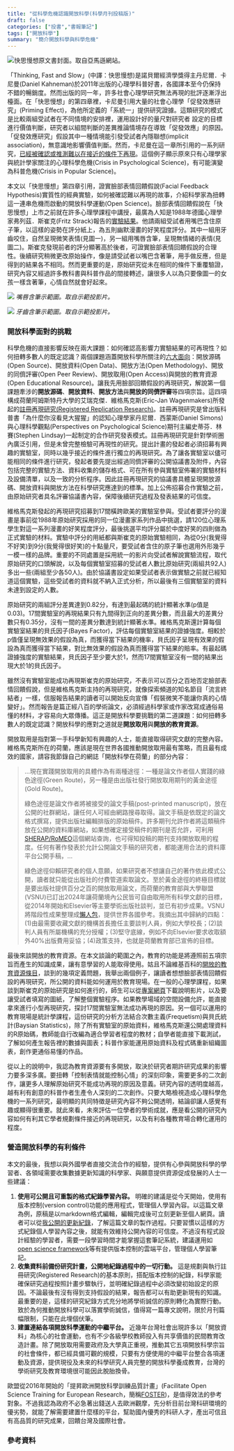 ```yaml
---
title: "從科學危機認識開放科學(科學月刊投稿版)"
draft: false
categories: ["投書","書報筆記"]
tags: ["開放科學"]
summary: "簡介開放科學與科學危機"
---
```


![](/images/TFaS.jpg "快思慢想原文書封面。取自亞馬遜網站。")

「Thinking, Fast and Slow」(中譯：快思慢想)是諾貝爾經濟學獎得主丹尼爾．卡尼曼(Daniel Kahneman)於2011年出版的心理學科普好書，各國譯本至今仍保持不錯的暢銷度。然而出版的同一年，許多社會心理學研究無法再現的批評逐漸浮出檯面。在「快思慢想」的第四章裡，卡尼曼引用大量的社會心理學「促發效應研究」(Priming Effect)，為他所定義的「系統一」提供研究證據。這類研究的模式是比較兩組受試者在不同情境的安排裡，運用設計好的量尺對研究者 設定的目標進行價值判斷，研究者以組間判斷的差異推論情境存在導致「促發效應」的原因。「促發效應研究」假設其中一種情境能引發受試者內隱聯想(implicit association)，無意識地影響價值判斷。然而，卡尼曼在這一章所引用的一系列研究，[已經被確認或推測難以在接近的條件下再現][1]。這個例子顯示原來只有心理學家與統計學家關注的心理科學危機(Crisis in Psychological Science)，有可能演變為科普危機(Crisis in Popular Science)。  
  
本文以「快思慢想」第四章引用，證實臉部表情回饋假說(Facial Feedback Hypothesis)實質性的經典實驗，如何被確認難以再現的故事，介紹科學家為扭轉這一連串危機而啟動的開放科學運動(Open Science)。臉部表情回饋假說在「快思慢想」上市之前就在許多心理學課程中講授，最廣為人知是1988年德國心理學家弗列茲．斯崔克(Fritz Strack)報告的[實驗結果][2]。他請兩組受試者用嘴巴含住原子筆，以這樣的姿勢在評分紙上，為五則幽默漫畫的好笑程度評分。其中一組用牙齒咬住，自然呈現微笑表情(見圖一)，另一組用嘴唇含筆，呈現無情緒的表情(見圖二)。斯崔克發現前者的評分顯著高於後者，可證實臉部表情回饋假說的合理性。後續研究稍微更改原始操作，像是請受試者以嘴巴含著筆，用手做反應，但是得到的結果各不相同。然而更重要的是，原始研究從未在相同的條件下重覆驗證，研究內容又經過許多教科書與科普作品的間接轉述，讓很多人以為只要像圖一的女孩一樣含著筆，心情自然就會好起來。  

![](/images/Pouting.jpg)
_嘴唇含筆示範圖。取自示範投影片。_

![](/images/Smiling.jpg)
_牙齒含筆示範圖。取自示範投影片。_
  
### 開放科學面對的挑戰  
科學危機的直接影響反映在兩大課題：如何確認高影響力實驗結果的可再現性？如何扭轉多數人的既定認識？兩個課題涵蓋開放科學所關注的[六大面向][3]：開放源碼(Open Source)、開放資料(Open Data)、開放方法(Open Methodology)、開放的同儕評審(Open Peer Review)、開放取用(Open Access)與開放的教育資源(Open Educational Resource)。讓我先用臉部回饋假設的再現研究，解說第一個課題牽涉的**開放源碼**、**開放資料**、**開放方法**與**開放的同儕評審**等四項宗旨。這四項構成荷蘭阿姆斯特丹大學的艾瑞克傑．維格馬克斯(Eric-Jan Wagenmakers)所發起的[註冊再現研究(Registered Replication Research)][4]。註冊再現研究是曾出版科普書「為什麼你沒看見大猩猩」的認知心理學家丹尼爾．西蒙斯(Daniel Simons)與心理科學觀點(Perspectives on Psychological Science)期刊主編史蒂芬．林賽(Stephen Lindsay)一起制定的合作研究發表模式。註冊再現研究是針對學術圈內廣泛引用，但是未曾完整檢驗可再現性的研究。提出計畫的發起者必須招募有興趣的實驗室，同時以幾乎接近的條件進行獨立的再現研究。為了讓各實驗室以儘可能相同的條件進行研究，發起者要先提出經過同儕評審的公開協議書及附件，內容包括完整的實驗方法、資料收集的儲存格式、可在所有參與實驗室佈署的實驗材料及設備清單，以及一致的分析程序。因此註冊再現研究的協議書具體呈現開放源碼、開放資料與開放方法在科學研究應達到的標準。加上公佈招募合作實驗之前，由原始研究者具名評審協議書內容，保障後續研究過程及發表結果的可信度。

維格馬克斯發起的再現研究招募到17間橫跨歐美的實驗室參與。受試者要評分的漫畫是事前從1988年原始研究採用的同一位漫畫家系列作品中挑選，請120位心理系學生對這一系列漫畫的好笑程度評分，最後挑選平均評分屬於中度好笑的四則做為正式實驗的材料。實驗中評分的用紙都與斯崔克的原始實驗相同，為從0分(我覺得不好笑)到9分(我覺得很好笑)的十點量尺，要受試者含住的原子筆也選用外形幾乎一模一樣的品牌。重要的不同處置是採用統一的影片向受試者解說實驗流程，取代原始研究的口頭解說，以及每個實驗室招募的受試者人數比原始研究(兩組共92人)多出一些(兩組至少各50人)。由於協議書設定如果受試者表示做實驗之前就已經知道這個實驗，這些受試者的資料就不納入正式分析，所以最後有三個實驗室的資料未達到設定的人數。  

原始研究的兩組評分差異達到0.82分，有達到最起碼的統計顯著水準(p值是0.03)。17間實驗室的再現結果只有九間得到正向的差異分數，而且最大的差異分數只有0.35分，沒有一間的差異分數達到統計顯著水準。維格馬克斯還計算每個實驗室結果的貝氏因子(Bayes Factor)，評估每個實驗室結果的證據強度。相較於p值僅呈現無效果的假設為真，而獲得當下結果的機率，貝氏因子呈現有效果的假設為真而獲得當下結果，對比無效果的假設為真而獲得當下結果的賠率。有最起碼證據強度的實驗結果，貝氏因子至少要大於1，然而17間實驗室沒有一間的結果出現大於1的貝氏因子。  

雖然沒有實驗室能成功再現斯崔克的原始研究，不表示可以百分之百地否定臉部表情回饋假說，但是維格馬克斯主持的再現研究，就像探索頻道的知名節目「流言終結者」一樣，信服報告結果的讀者可以開始反向宣傳「假裝微笑不能讓你真的心情變好」。然而報告是篇正經八百的學術論文，必須經過科學家或作家改寫成通俗易懂的材料，才容易向大眾傳播。這正是開放科學要挑戰的第二道課題：如何扭轉多數人的既定認識？開放科學的應對之道就是**開放取用**與**開放的教育資源**。  

開放取用是指對第一手科學新知有興趣的人士，能直接取得研究文獻的完整內容。維格馬克斯所在的荷蘭，應該是現在世界各國推動開放取用最有策略，而且最有成效的國家，請容我節錄自己的網誌「開放科學在荷蘭」的部分內容： 
  
> ...現在實踐開放取用的具體作為有兩種途徑：一種是論文作者個人實踐的綠色途徑(Green Route)，另一種是由出版社發行開放取用期刊的黃金途徑(Gold Route)。  
>  
> 綠色途徑是論文作者將被接受的論文手稿(post-printed manuscript)，放在公開的社群網站，讓任何人可經由網路搜尋取得。論文手稿是依既定的論文格式撰寫，提供出版社編輯排版的原始稿件。許多期刊允許作者將這類稿件放在公開的資料庫網站，如果想確定接受稿件的期刊是否允許，可利用[SHERAP/RoMEO][5]這個網站查詢，也可得知投稿的期刊支持開放取用的程度。任何有著作發表於允計公開論文手稿的研究者，都能運用合法的資料庫平台公開手稿，...
> 
> 綠色途徑仰賴研究者的個人意願，如果研究者不想讓自己的著作依此模式公開，讀者就只能從出版社的付費管道索取論文。至於黃金途徑的終極目標就是要出版社提供百分之百的開放取用論文，而荷蘭的教育部與大學聯盟(VSNU)已訂出2024年讓荷蘭境內公民皆可自由取用所有科學文獻的目標，從2014年開始和Elsevier等主要學術出版社談判，並已有初步成果。VSNU將階段性成果整理成[懶人包][6]，提供世界各國參考。我摘出其中歸納的四點：(1)由最需要收藏文獻的機構首長擔任主要談判人員，例如大學校長；(2)談判人員有所屬機構的充分授權；(3)堅守底線，例如不向Elsevier要求收取額外40%出版費用妥協；(4)政策支持，也就是荷蘭教育部已宣佈的目標。 

最後來談開放的教育資源。在本文談論的範圍之內，教育的功能是將遵照前五項宗旨而產生的知識成果，讓有意學習的人能取得使用。姑且不論維基百科的[開放的教育資源條目][7]，談到的幾項定義問題，我舉出兩個例子，讓讀者想想臉部表情回饋假設的再現研究，所公開的資料能如何運用於教育現場。在一般的心理學課程，如果談到斯崔克的原始研究是如何進行的，師生可以從[專案網頁][8]下載說明影片，以及要讓受試者填寫的圖紙，了解整個實驗程序。如果教學場域的空間設備允許，能直接拿來進行小型再現研究，探討17間實驗室無法成功再現的原因。另一個可以運用的教育現場是統計學課程，這份研究的分析方法結合次數主義(Frequetism)與貝氏統計(Baysian Statistics)，除了所有實驗室的原始資料，維格馬克斯還公開處理資料的R原始碼，教師能自行改編為適合學習者程度的教材；自學者能直接下載測試，了解如何產生報告裡的數據與圖表；科普作家能運用原始資料及程式碼重新組織圖表，創作更通俗易懂的作品。

從以上的說明中，我認為教育資源要有多開放，取決於研究者期許研究成果的影響力要多深多廣。要扭轉「控制表情就能控制心情」的深刻印象，需要更多的二次創作，讓更多人理解原始研究不能成功再現的原因及意義。研究內容的透明度越高，越有利有創意的科普作者生產令人深刻的二次創作。只要大略檢視造成心理科學危機的一系列研究，最明顯的共同特徵是研究內容不夠公開透明，結論卻讓人感覺有趣或顯得很重要。就此來看，未來評估一位學者的學術成就，應是看公開的研究內容如何有利其它學者規劃條件接近的再現研究，以及有利各種教育場合轉化運用的程度。  

### 營造開放科學的有利條件
本文的最後，我想以與外國學者直接交流合作的經驗，提供有心參與開放科學的學習者、各領域需要收集數據更新知識的科學家、與願意提供資源促成發展的人士一些建議：  

1. **使用可公開且可重製的格式紀錄學習內容。** 明確的建議是從今天開始，使用有版本控制(version control)功能的應用程式，管理個人學習內容。以這篇文章為例，原稿是以markdown格式編輯，編輯完成後可立刻更新至個人網頁。讀者可以從[我公開的更新紀錄][11]，了解這篇文章的製作過程。只要習慣以這樣的方式紀錄個人學習內容之後，就能有效維持公開內容的可信度。不過沒有程式設計經驗的學習者，需要一段學習時間才能掌握這套筆記系統，建議運用如[open science framework][9]等有提供版本控制的雲端平台，管理個人學習筆記。   
2. **收集資料前備份研究計畫，公開地紀錄過程中的一切行動。** 這是規劃與執行註冊研究(Registered Research)的基本原則，搭配版本控制的紀錄，科學家能確保研究過程按照計畫步驟執行，並明確紀錄過程中必須改變初始設定的原因。不論最後有沒有得到支持假設的結果，報告都可以有助更新現有的知識。最重要的是，這樣的研究紀錄方式充分地將學術誠信的原則轉化為實際行動。致於為何推動開放科學可以落實學術誠信，值得寫一篇專文說明，限於月刊篇幅限制，只能在此埋個伏筆。    
3. **建置連結各項開放科學運動的中繼平台。**  近幾年台灣社會出現許多以「開放資料」為核心的社會運動，也有不少各級學校教師投入有共享價值的民間教育改造計畫。除了開放取用需要政府及大學真正重視，推動其它五項開放科學宗旨的社會條件，都已經具備可觀的規模，只要有方便使用的中繼平台整合各項運動及資源，提供現役及未來的科學研究人員完整的開放科學養成教育，台灣的學術研究及教育環境很可能因此脫胎換骨。  

歐盟從2016年開始的「提昇歐洲開放科學訓練品質計畫」(Facilitate Open Science Training for European Research，簡稱[FOSTER][10])，是值得效法的參考對象。不過我認為政府不必急著出錢送人去歐洲觀摩，先分析目前台灣科研環境的優劣勢，就能了解需要建置什麼樣的平台，幫助國內優秀的科研人才，產出可信且有高品質的研究成果，回饋台灣及國際社會。  

### 參考資料
[1]: <https://replicationindex.wordpress.com/2017/02/02/reconstruction-of-a-train-wreck-how-priming-research-went-of-the-rails/> "Reconstruction of a Train Wreck: How Priming Research Went off the Rails"
[2]: <http://psycnet.apa.org/journals/psp/54/5/768/> "Strack, F., Martin, L. L., & Stepper, S. (1988). Inhibiting and facilitating conditions of the human smile: a nonobtrusive test of the facial feedback hypothesis. Journal of Personality and Social Psychology, 54, 768–777. doi: 10.1037/0022-3514.54.5.768"
[3]: <https://en.wikipedia.org/wiki/Open_science> "Open science. (2017, January 11). In Wikipedia, The Free Encyclopedia. Retrieved 13:39, February 14, 2017, from https://en.wikipedia.org/w/index.php?title=Open_science&oldid=759414011"
[4]: <http://journals.sagepub.com/doi/full/10.1177/1745691616674458> "Wagenmakers, E.-J., Beek, T., Dijkhoff, L., Gronau, Q. F., Acosta, A., Adams, R. B., … Zwaan, R. A. (2016). Registered Replication Report Strack, Martin, & Stepper (1988). Perspectives on Psychological Science, 1745691616674458. doi: 10.1177/1745691616674458"
[5]: <http://www.sherpa.ac.uk/romeo/index.php> "http://www.sherpa.ac.uk/romeo/index.php"
[6]: <http://www.magazine-on-the-spot.nl/openaccess/eng/> "The Netherlands: paving the way for open access"
[7]: <https://en.wikipedia.org/wiki/Open_educational_resources> "Open educational resources. (2017, February 13). In Wikipedia, The Free Encyclopedia. Retrieved 13:47, February 14, 2017, from https://en.wikipedia.org/w/index.php?title=Open_educational_resources&oldid=765319552"
[8]: <https://osf.io/hgi2y/> "Simons, D. J., Dijkhoff, L. C., Beek, T. F., Wagenmakers, E.-J., & Gronau, Q. F. (2016, July 11). RRR - Strack et al (1988). Retrieved from osf.io/hgi2y"
[9]: <https://osf.io/> "https://osf.io/"
[10]: <https://www.fosteropenscience.eu/> "https://www.fosteropenscience.eu/"
[11]: <https://github.com/SCgeeker/SCgeeker.github.io/commits/master> "我的網頁更新紀錄"
